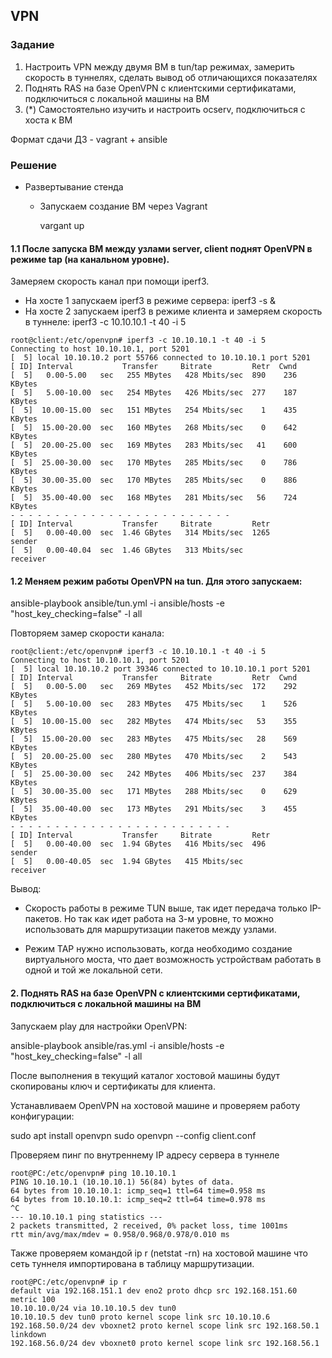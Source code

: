 ## VPN

### Задание

1. Настроить VPN между двумя ВМ в tun/tap режимах, замерить скорость в туннелях, сделать вывод об отличающихся показателях
2. Поднять RAS на базе OpenVPN с клиентскими сертификатами, подключиться с локальной машины на ВМ
3. (*) Самостоятельно изучить и настроить ocserv, подключиться с хоста к ВМ


Формат сдачи ДЗ - vagrant + ansible


### Решение

* Развертывание стенда

    - Запускаем создание ВМ через Vagrant   

        vargant up


#### 1.1 После запуска ВМ между узлами server, client поднят OpenVPN в режиме tap (на канальном уровне). 

  Замеряем скорость канал при помощи iperf3.
   - На хосте 1 запускаем iperf3 в режиме сервера: iperf3 -s & 
   - На хосте 2 запускаем iperf3 в режиме клиента и замеряем  скорость в туннеле: iperf3 -c 10.10.10.1 -t 40 -i 5

   ```
   root@client:/etc/openvpn# iperf3 -c 10.10.10.1 -t 40 -i 5
   Connecting to host 10.10.10.1, port 5201
   [  5] local 10.10.10.2 port 55766 connected to 10.10.10.1 port 5201
   [ ID] Interval           Transfer     Bitrate         Retr  Cwnd
   [  5]   0.00-5.00   sec   255 MBytes   428 Mbits/sec  890    236 KBytes       
   [  5]   5.00-10.00  sec   254 MBytes   426 Mbits/sec  277    187 KBytes       
   [  5]  10.00-15.00  sec   151 MBytes   254 Mbits/sec    1    435 KBytes       
   [  5]  15.00-20.00  sec   160 MBytes   268 Mbits/sec    0    642 KBytes       
   [  5]  20.00-25.00  sec   169 MBytes   283 Mbits/sec   41    600 KBytes       
   [  5]  25.00-30.00  sec   170 MBytes   285 Mbits/sec    0    786 KBytes       
   [  5]  30.00-35.00  sec   170 MBytes   285 Mbits/sec    0    886 KBytes       
   [  5]  35.00-40.00  sec   168 MBytes   281 Mbits/sec   56    724 KBytes       
   - - - - - - - - - - - - - - - - - - - - - - - - -
   [ ID] Interval           Transfer     Bitrate         Retr
   [  5]   0.00-40.00  sec  1.46 GBytes   314 Mbits/sec  1265             sender
   [  5]   0.00-40.04  sec  1.46 GBytes   313 Mbits/sec                  receiver
   ```

#### 1.2 Меняем режим работы OpenVPN на tun. Для этого запускаем:

ansible-playbook ansible/tun.yml -i ansible/hosts -e "host_key_checking=false" -l all

Повторяем замер скорости канала:

```
root@client:/etc/openvpn# iperf3 -c 10.10.10.1 -t 40 -i 5
Connecting to host 10.10.10.1, port 5201
[  5] local 10.10.10.2 port 39346 connected to 10.10.10.1 port 5201
[ ID] Interval           Transfer     Bitrate         Retr  Cwnd
[  5]   0.00-5.00   sec   269 MBytes   452 Mbits/sec  172    292 KBytes       
[  5]   5.00-10.00  sec   283 MBytes   475 Mbits/sec    1    526 KBytes       
[  5]  10.00-15.00  sec   282 MBytes   474 Mbits/sec   53    355 KBytes       
[  5]  15.00-20.00  sec   283 MBytes   475 Mbits/sec   28    569 KBytes       
[  5]  20.00-25.00  sec   280 MBytes   470 Mbits/sec    2    543 KBytes       
[  5]  25.00-30.00  sec   242 MBytes   406 Mbits/sec  237    384 KBytes       
[  5]  30.00-35.00  sec   171 MBytes   288 Mbits/sec    0    629 KBytes       
[  5]  35.00-40.00  sec   173 MBytes   291 Mbits/sec    3    455 KBytes       
- - - - - - - - - - - - - - - - - - - - - - - - -
[ ID] Interval           Transfer     Bitrate         Retr
[  5]   0.00-40.00  sec  1.94 GBytes   416 Mbits/sec  496             sender
[  5]   0.00-40.05  sec  1.94 GBytes   415 Mbits/sec                  receiver
```

Вывод:

- Скорость работы в режиме TUN выше, так идет передача только IP-пакетов. Но так как идет работа на 3-м уровне, то можно использовать для маршрутизации пакетов между узлами.

- Режим TAP нужно использовать, когда необходимо создание виртуального моста, что дает возможность устройствам работать в одной и той же локальной сети. 


#### 2. Поднять RAS на базе OpenVPN с клиентскими сертификатами, подключиться с локальной машины на ВМ

Запускаем play для настройки OpenVPN:

ansible-playbook ansible/ras.yml -i ansible/hosts -e "host_key_checking=false" -l all

После выполнения в текущий каталог хостовой машины будут скопированы ключ и сертификаты для клиента. 

Устанавливаем OpenVPN на хостовой машине и проверяем работу конфигурации:

sudo apt install openvpn
sudo openvpn --config client.conf

Проверяем пинг по внутреннему IP адресу  сервера в туннеле

```
root@PC:/etc/openvpn# ping 10.10.10.1
PING 10.10.10.1 (10.10.10.1) 56(84) bytes of data.
64 bytes from 10.10.10.1: icmp_seq=1 ttl=64 time=0.958 ms
64 bytes from 10.10.10.1: icmp_seq=2 ttl=64 time=0.978 ms
^C
--- 10.10.10.1 ping statistics ---
2 packets transmitted, 2 received, 0% packet loss, time 1001ms
rtt min/avg/max/mdev = 0.958/0.968/0.978/0.010 ms
```

Также проверяем командой ip r (netstat -rn) на хостовой машине что сеть туннеля импортирована в таблицу маршрутизации.

```
root@PC:/etc/openvpn# ip r
default via 192.168.151.1 dev eno2 proto dhcp src 192.168.151.60 metric 100 
10.10.10.0/24 via 10.10.10.5 dev tun0 
10.10.10.5 dev tun0 proto kernel scope link src 10.10.10.6 
192.168.50.0/24 dev vboxnet2 proto kernel scope link src 192.168.50.1 linkdown 
192.168.56.0/24 dev vboxnet0 proto kernel scope link src 192.168.56.1
```




